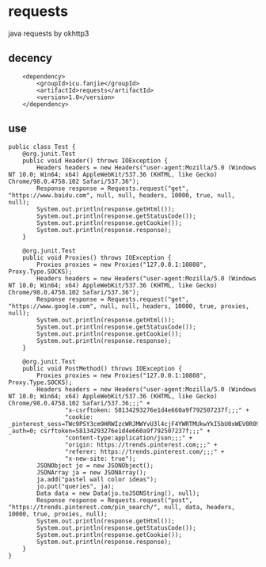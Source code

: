 # requests
java requests by okhttp3

## decency

        <dependency>
            <groupId>icu.fanjie</groupId>
            <artifactId>requests</artifactId>
            <version>1.0</version>
        </dependency>

## use

    public class Test {
        @org.junit.Test
        public void Header() throws IOException {
            Headers headers = new Headers("user-agent:Mozilla/5.0 (Windows NT 10.0; Win64; x64) AppleWebKit/537.36 (KHTML, like Gecko) Chrome/98.0.4758.102 Safari/537.36");
            Response response = Requests.request("get", "https://www.baidu.com", null, null, headers, 10000, true, null, null);
            System.out.println(response.getHtml());
            System.out.println(response.getStatusCode());
            System.out.println(response.getCookie());
            System.out.println(response.response);
        }
    
        @org.junit.Test
        public void Proxies() throws IOException {
            Proxies proxies = new Proxies("127.0.0.1:10808", Proxy.Type.SOCKS);
            Headers headers = new Headers("user-agent:Mozilla/5.0 (Windows NT 10.0; Win64; x64) AppleWebKit/537.36 (KHTML, like Gecko) Chrome/98.0.4758.102 Safari/537.36");
            Response response = Requests.request("get", "https://www.google.com", null, null, headers, 10000, true, proxies, null);
            System.out.println(response.getHtml());
            System.out.println(response.getStatusCode());
            System.out.println(response.getCookie());
            System.out.println(response.response);
        }
    
        @org.junit.Test
        public void PostMethod() throws IOException {
            Proxies proxies = new Proxies("127.0.0.1:10808", Proxy.Type.SOCKS);
            Headers headers = new Headers("user-agent:Mozilla/5.0 (Windows NT 10.0; Win64; x64) AppleWebKit/537.36 (KHTML, like Gecko) Chrome/98.0.4758.102 Safari/537.36;;;" +
                    "x-csrftoken: 58134293276e1d4e660a9f792507237f;;;" +
                    "cookie: _pinterest_sess=TWc9PSY3cm9HRWIzcWRJMWYvU3l4cjF4YWRTMUkwYkI5bU0xWEV0R09pYkhSUDdRM2hIQ2xBR29ValFSSVV3MEkwZ1dScmMxZlhFT3A3TklvZXEzUUlyeGl5RmJUSnRVY1JVdnh4bmpuRklwbzI0Zz0mNElEZE1kdmNRN0h5Y20xbUo2TUdNbGlQVlNBPQ==; _auth=0; csrftoken=58134293276e1d4e660a9f792507237f;;;" +
                    "content-type:application/json;;;" +
                    "origin: https://trends.pinterest.com;;;" +
                    "referer: https://trends.pinterest.com/;;;" +
                    "x-new-site: true");
            JSONObject jo = new JSONObject();
            JSONArray ja = new JSONArray();
            ja.add("pastel wall color ideas");
            jo.put("queries", ja);
            Data data = new Data(jo.toJSONString(), null);
            Response response = Requests.request("post", "https://trends.pinterest.com/pin_search/", null, data, headers, 10000, true, proxies, null);
            System.out.println(response.getHtml());
            System.out.println(response.getStatusCode());
            System.out.println(response.getCookie());
            System.out.println(response.response);
        }
    }
